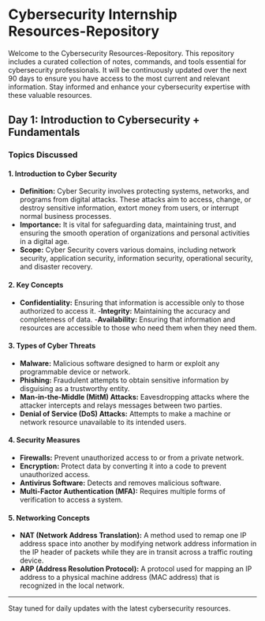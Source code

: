 # Cybersecurity Internship Resources-Repository

Welcome to the Cybersecurity Resources-Repository. This repository includes a curated collection of notes, commands, and tools essential for cybersecurity professionals. It will be continuously updated over the next 90 days to ensure you have access to the most current and relevant information. Stay informed and enhance your cybersecurity expertise with these valuable resources.

## Day 1: Introduction to Cybersecurity + Fundamentals

### Topics Discussed 

#### 1. **Introduction to Cyber Security**
- **Definition:** Cyber Security involves protecting systems, networks, and programs from digital attacks. These attacks aim to access, change, or destroy sensitive information, extort money from users, or interrupt normal business processes.
- **Importance:** It is vital for safeguarding data, maintaining trust, and ensuring the smooth operation of organizations and personal activities in a digital age.
- **Scope:** Cyber Security covers various domains, including network security, application security, information security, operational security, and disaster recovery.

#### 2. **Key Concepts**
- **Confidentiality:** Ensuring that information is accessible only to those authorized to access it.
-**Integrity:** Maintaining the accuracy and completeness of data.
-**Availability:** Ensuring that information and resources are accessible to those who need them when they need them.

#### 3. **Types of Cyber Threats**
- **Malware:** Malicious software designed to harm or exploit any programmable device or network.
- **Phishing:** Fraudulent attempts to obtain sensitive information by disguising as a trustworthy entity.
- **Man-in-the-Middle (MitM) Attacks:** Eavesdropping attacks where the attacker intercepts and relays messages between two parties.
- **Denial of Service (DoS) Attacks:** Attempts to make a machine or network resource unavailable to its intended users.

#### 4. **Security Measures**

- **Firewalls:** Prevent unauthorized access to or from a private network.
- **Encryption:** Protect data by converting it into a code to prevent unauthorized access.
- **Antivirus Software:** Detects and removes malicious software.
- **Multi-Factor Authentication (MFA):** Requires multiple forms of verification to access a system.

#### 5. **Networking Concepts**
- **NAT (Network Address Translation):** A method used to remap one IP address space into another by modifying network address information in the IP header of packets while they are in transit across a traffic routing device.
- **ARP (Address Resolution Protocol):** A protocol used for mapping an IP address to a physical machine address (MAC address) that is recognized in the local network.

 --- 
Stay tuned for daily updates with the latest cybersecurity resources.
